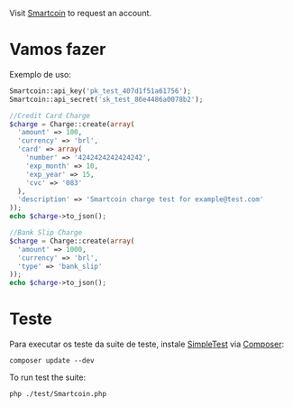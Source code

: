 Visit [Smartcoin](https://smartcoin.com.br/) to request an account.

Vamos fazer
===============

Exemplo de uso:

```php
Smartcoin::api_key('pk_test_407d1f51a61756');
Smartcoin::api_secret('sk_test_86e4486a0078b2');

//Credit Card Charge
$charge = Charge::create(array(
  'amount' => 100,
  'currency' => 'brl',
  'card' => array(
    'number' => '4242424242424242',
    'exp_month' => 10,
    'exp_year' => 15,
    'cvc' => '083'
  ),
  'description' => 'Smartcoin charge test for example@test.com'
));
echo $charge->to_json();

//Bank Slip Charge
$charge = Charge::create(array(
  'amount' => 1000,
  'currency' => 'brl',
  'type' => 'bank_slip'
));
echo $charge->to_json();
```

Teste
=====

Para executar os teste da suite de teste, instale [SimpleTest](https://packagist.org/packages/simpletest/simpletest) via
[Composer](https://getcomposer.org/):

```
composer update --dev
```

To run test the suite:

```
php ./test/Smartcoin.php
```

